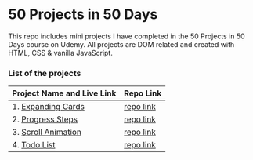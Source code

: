 # 50 Projects in 50 Days

This repo includes mini projects I have completed in the 50 Projects in 50 Days course on Udemy. All projects are DOM related and created with HTML, CSS & vanilla JavaScript.

### List of the projects

| Project Name and Live Link                                      | Repo Link                                                                             |
| --------------------------------------------------------------- | ------------------------------------------------------------------------------------- |
| 1. [Expanding Cards](https://expanding-cards-blue.vercel.app/)  | [repo link](https://github.com/En-Jen/50-projects-50-days/tree/main/expanding-cards)  |
| 2. [Progress Steps](https://progress-steps-rosy.vercel.app/)    | [repo link](https://github.com/En-Jen/50-projects-50-days/tree/main/progress-steps)   |
| 3. [Scroll Animation](https://scroll-animation-two.vercel.app/) | [repo link](https://github.com/En-Jen/50-projects-50-days/tree/main/scroll-animation) |
| 4. [Todo List]()                                                | [repo link](https://github.com/En-Jen/50-projects-50-days/tree/main/todo-list)        |
